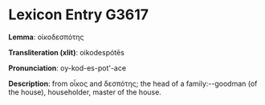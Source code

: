 # Lexicon Entry G3617

**Lemma**: οἰκοδεσπότης

**Transliteration (xlit)**: oikodespótēs

**Pronunciation**: oy-kod-es-pot'-ace

**Description**:
from οἶκος and δεσπότης; the head of a family:--goodman (of the house), householder, master of the house.
